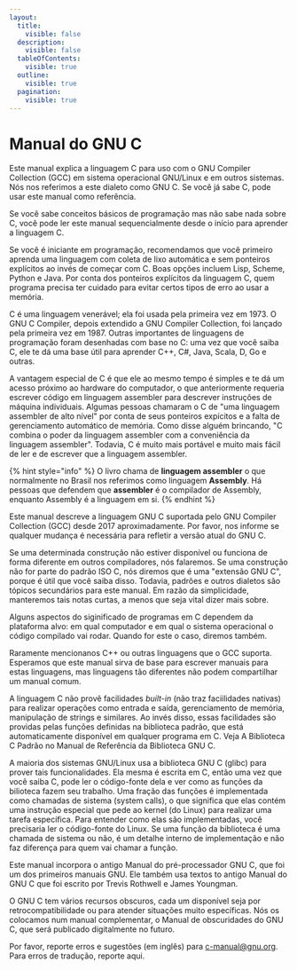 ```yaml
---
layout:
  title:
    visible: false
  description:
    visible: false
  tableOfContents:
    visible: true
  outline:
    visible: true
  pagination:
    visible: true
---
```


# Manual do GNU C

Este manual explica a linguagem C para uso com o GNU Compiler Collection (GCC) em sistema operacional GNU/Linux e em outros sistemas. Nós nos referimos a este dialeto como GNU C. Se você já sabe C, pode usar este manual como referência.

Se você sabe conceitos básicos de programação mas não sabe nada sobre C, você pode ler este manual sequencialmente desde o início para aprender a linguagem C.

Se você é iniciante em programação, recomendamos que você primeiro aprenda uma linguagem com coleta de lixo automática e sem ponteiros explícitos ao invés de começar com C. Boas opções incluem Lisp, Scheme, Python e Java. Por conta dos ponteiros explícitos da linguagem C, quem programa precisa ter cuidado para evitar certos tipos de erro ao usar a memória.

C é uma linguagem venerável; ela foi usada pela primeira vez em 1973. O GNU C Compiler, depois extendido a GNU Compiler Collection, foi lançado pela primeira vez em 1987. Outras importantes de linguagens de programação foram desenhadas com base no C: uma vez que você saiba C, ele te dá uma base útil para aprender C++, C#, Java, Scala, D, Go e outras.

A vantagem especial de C é que ele ao mesmo tempo é simples e te dá um acesso próximo ao hardware do computador, o que anteriormente requeria escrever código em linguagem assembler para descrever instruções de máquina individuais. Algumas pessoas chamaram o C de "uma linguagem assembler de alto nível" por conta de seus ponteiros expícitos e a falta de gerenciamento automático de memória. Como disse alguém brincando, "C combina o poder da linguagem assembler com a conveniência da linguagem assembler". Todavia, C é muito mais portável e muito mais fácil de ler e de escrever que a linguagem assembler.

{% hint style="info" %}
O livro chama de **linguagem assembler** o que normalmente no Brasil nos referimos como linguagem **Assembly**. Há pessoas que defendem que **assembler** é o compilador de Assembly, enquanto Assembly é a linguagem em si.
{% endhint %}

Este manual descreve a linguagem GNU C suportada pelo GNU Compiler Collection (GCC) desde 2017 aproximadamente. Por favor, nos informe se qualquer mudança é necessária para refletir a versão atual do GNU C.

Se uma determinada construção não estiver disponível ou funciona de forma diferente em outros compiladores, nós falaremos. Se uma construção não for parte do padrão ISO C, nós diremos que é uma "extensão GNU C", porque é útil que você saiba disso. Todavia, padrões e outros dialetos são tópicos secundários para este manual. Em razão da simplicidade, manteremos tais notas curtas, a menos que seja vital dizer mais sobre.

Alguns aspectos do siginificado de programas em C dependem da plataforma alvo: em qual computador e em qual o sistema operacional o código compilado vai rodar. Quando for este o caso, diremos também.

Raramente mencionanos C++ ou outras linguagens que o GCC suporta. Esperamos que este manual sirva de base para escrever manuais para estas linguagens, mas linguagens tão diferentes não podem compartilhar um manual comum.

A linguagem C não provê facilidades _built-in_ (não traz faciilidades nativas) para realizar operações como entrada e saída, gerenciamento de memória, manipulação de strings e similares. Ao invés disso, essas facilidades são providas pelas funções definidas na biblioteca padrão, que está automaticamente disponível em qualquer programa em C. Veja A Biblioteca C Padrão no Manual de Referência da Biblioteca GNU C.

A maioria dos sistemas GNU/Linux usa a biblioteca GNU C (glibc) para prover tais funcionalidades. Ela mesma é escrita em C, então uma vez que você saiba C, pode ler o código-fonte dela e ver como as funções da bilioteca fazem seu trabalho. Uma fração das funções é implementada como chamadas de sistema (system calls), o que significa que elas contém uma instrução especial que pede ao kernel (do Linux) para realizar uma tarefa específica. Para entender como elas são implementadas, você precisaria ler o código-fonte do Linux. Se uma função da biblioteca é uma chamada de sistema ou não, é um detalhe interno de implementação e não faz diferença para quem vai chamar a função.

Este manual incorpora o antigo Manual do pré-processador GNU C, que foi um dos primeiros manuais GNU. Ele também usa textos to antigo Manual do GNU C que foi escrito por Trevis Rothwell e James Youngman.

O GNU C tem vários recursos obscuros, cada um disponível seja por retrocompatibilidade ou para atender situações muito específicas. Nós os colocamos num manual complementar, o Manual de obscuridades do GNU C, que será publicado digitalmente no futuro.

Por favor, reporte erros e sugestões (em inglês) para c-manual@gnu.org. Para erros de tradução, reporte aqui.
